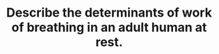 ---
title: "Describe the determinants of work of breathing in an adult human at rest."
entityType: SAQ
exam: PEX
college: ANZCA
year: 2006
sitting: B
question: 10
passRate: 62
EC_expectedDomains:
- "The main points expected were: Work is the product of pressure x volume and the SI unit is the Joule; Inspiratory work has to overcome elastic and resistance forces; Elastic work consists of deforming elastic tissues and overcoming surface tension; Resistance work must overcome airway resistance and viscous forces; Potential energy is acquired during inspiration and stored elastically to provide energy for passive expiration; The components of work of breathing are best illustrated on a pressure-volume diagram."
EC_extraCredit:
- "Additional points: The percentage contributions of the components to work of breathing; The oxygen cost and efficiency of work of breathing."
EC_errorsCommon:
- "Common errors included mislabelling axes and writing detailed descriptions of compliance, airway resistance and patho-physiological conditions."
---
